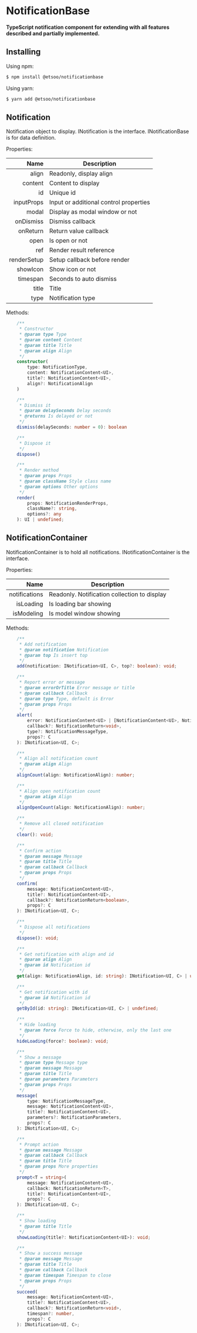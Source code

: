 # NotificationBase
**TypeScript notification component for extending with all features described and partially implemented.**

## Installing

Using npm:

```bash
$ npm install @etsoo/notificationbase
```

Using yarn:

```bash
$ yarn add @etsoo/notificationbase
```

## Notification
Notification object to display. INotification is the interface. INotificationBase is for data definition.

Properties:

|Name|Description|
|---:|---|
|align|Readonly, display align|
|content|Content to display|
|id|Unique id|
|inputProps|Input or additional control properties|
|modal|Display as modal window or not|
|onDismiss|Dismiss callback|
|onReturn|Return value callback|
|open|Is open or not|
|ref|Render result reference|
|renderSetup|Setup callback before render|
|showIcon|Show icon or not|
|timespan|Seconds to auto dismiss|
|title|Title|
|type|Notification type|

Methods:

```ts
    /**
     * Constructor
     * @param type Type
     * @param content Content
     * @param title Title
     * @param align Align
     */
    constructor(
        type: NotificationType,
        content: NotificationContent<UI>,
        title?: NotificationContent<UI>,
        align?: NotificationAlign
    )

    /**
     * Dismiss it
     * @param delaySeconds Delay seconds
     * @returns Is delayed or not
     */
    dismiss(delaySeconds: number = 0): boolean

    /**
     * Dispose it
     */
    dispose()

    /**
     * Render method
     * @param props Props
     * @param className Style class name
     * @param options Other options
     */
    render(
        props: NotificationRenderProps,
        className?: string,
        options?: any
    ): UI | undefined;
```


## NotificationContainer
NotificationContainer is to hold all notifications. INotificationContainer is the interface.

Properties:

|Name|Description|
|---:|---|
|notifications|Readonly. Notification collection to display|
|isLoading|Is loading bar showing|
|isModeling|Is model window showing|

Methods:

```ts
    /**
     * Add notification
     * @param notification Notification
     * @param top Is insert top
     */
    add(notification: INotification<UI, C>, top?: boolean): void;

    /**
     * Report error or message
     * @param errorOrTitle Error message or title
     * @param callback Callback
     * @param type Type, default is Error
     * @param props Props
     */
    alert(
        error: NotificationContent<UI> | [NotificationContent<UI>, NotificationContent<UI>],
        callback?: NotificationReturn<void>,
        type?: NotificationMessageType,
        props?: C
    ): INotification<UI, C>;

    /**
     * Align all notification count
     * @param align Align
     */
    alignCount(align: NotificationAlign): number;

    /**
     * Align open notification count
     * @param align Align
     */
    alignOpenCount(align: NotificationAlign): number;

    /**
     * Remove all closed notification
     */
    clear(): void;

    /**
     * Confirm action
     * @param message Message
     * @param title Title
     * @param callback Callback
     * @param props Props
     */
    confirm(
        message: NotificationContent<UI>,
        title?: NotificationContent<UI>,
        callback?: NotificationReturn<boolean>,
        props?: C
    ): INotification<UI, C>;

    /**
     * Dispose all notifications
     */
    dispose(): void;

    /**
     * Get notification with align and id
     * @param align Align
     * @param id Notification id
     */
    get(align: NotificationAlign, id: string): INotification<UI, C> | undefined;

    /**
     * Get notification with id
     * @param id Notification id
     */
    getById(id: string): INotification<UI, C> | undefined;

    /**
     * Hide loading
     * @param force Force to hide, otherwise, only the last one
     */
    hideLoading(force?: boolean): void;

    /**
     * Show a message
     * @param type Message type
     * @param message Message
     * @param title Title
     * @param parameters Parameters
     * @param props Props
     */
    message(
        type: NotificationMessageType,
        message: NotificationContent<UI>,
        title?: NotificationContent<UI>,
        parameters?: NotificationParameters,
        props?: C
    ): INotification<UI, C>;

    /**
     * Prompt action
     * @param message Message
     * @param callback Callback
     * @param title Title
     * @param props More properties
     */
    prompt<T = string>(
        message: NotificationContent<UI>,
        callback: NotificationReturn<T>,
        title?: NotificationContent<UI>,
        props?: C
    ): INotification<UI, C>;

    /**
     * Show loading
     * @param title Title
     */
    showLoading(title?: NotificationContent<UI>): void;

    /**
     * Show a success message
     * @param message Message
     * @param title Title
     * @param callback Callback
     * @param timespan Timespan to close
     * @param props Props
     */
    succeed(
        message: NotificationContent<UI>,
        title?: NotificationContent<UI>,
        callback?: NotificationReturn<void>,
        timespan?: number,
        props?: C
    ): INotification<UI, C>;
```